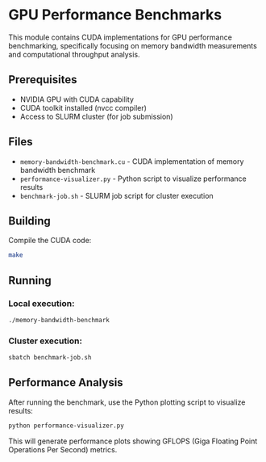 # GPU Performance Benchmarks

This module contains CUDA implementations for GPU performance benchmarking, specifically focusing on memory bandwidth measurements and computational throughput analysis.

## Prerequisites

- NVIDIA GPU with CUDA capability
- CUDA toolkit installed (nvcc compiler)
- Access to SLURM cluster (for job submission)

## Files

- `memory-bandwidth-benchmark.cu` - CUDA implementation of memory bandwidth benchmark
- `performance-visualizer.py` - Python script to visualize performance results
- `benchmark-job.sh` - SLURM job script for cluster execution

## Building

Compile the CUDA code:
```bash
make
```

## Running

### Local execution:
```bash
./memory-bandwidth-benchmark
```

### Cluster execution:
```bash
sbatch benchmark-job.sh
```

## Performance Analysis

After running the benchmark, use the Python plotting script to visualize results:
```bash
python performance-visualizer.py
```

This will generate performance plots showing GFLOPS (Giga Floating Point Operations Per Second) metrics.